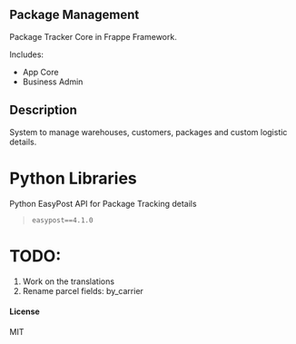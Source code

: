 ## Package Management

Package Tracker Core in Frappe Framework.

Includes:
- App Core
- Business Admin

## Description
System to manage warehouses, customers, packages and custom logistic details.

# Python Libraries

Python EasyPost API for Package Tracking details
> `easypost==4.1.0`

# TODO:
1. Work on the translations
2. Rename parcel fields: by_carrier


#### License

MIT